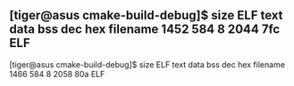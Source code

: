 
[tiger@asus cmake-build-debug]$ size ELF
        text    data     bss     dec     hex filename
1452     584       8    2044     7fc ELF
----
[tiger@asus cmake-build-debug]$ size ELF
        text    data     bss     dec     hex filename
1466     584       8    2058     80a ELF
